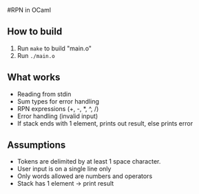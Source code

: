 #RPN in OCaml

## How to build
1) Run `make` to build "main.o"
2) Run `./main.o`

## What works
* Reading from stdin
* Sum types for error handling
* RPN expressions (+, -, \*, ^, /)
* Error handling (invalid input)
* If stack ends with 1 element, prints out result, else prints error

## Assumptions
* Tokens are delimited by at least 1 space character.
* User input is on a single line only
* Only words allowed are numbers and operators
* Stack has 1 element -> print result


